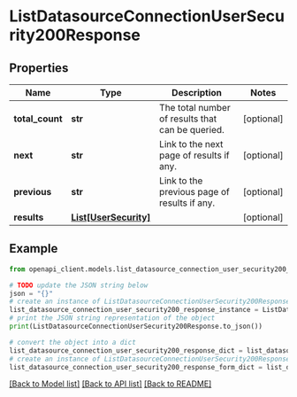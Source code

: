 # ListDatasourceConnectionUserSecurity200Response


## Properties

Name | Type | Description | Notes
------------ | ------------- | ------------- | -------------
**total_count** | **str** | The total number of results that can be queried. | [optional] 
**next** | **str** | Link to the next page of results if any. | [optional] 
**previous** | **str** | Link to the previous page of results if any. | [optional] 
**results** | [**List[UserSecurity]**](UserSecurity.md) |  | [optional] 

## Example

```python
from openapi_client.models.list_datasource_connection_user_security200_response import ListDatasourceConnectionUserSecurity200Response

# TODO update the JSON string below
json = "{}"
# create an instance of ListDatasourceConnectionUserSecurity200Response from a JSON string
list_datasource_connection_user_security200_response_instance = ListDatasourceConnectionUserSecurity200Response.from_json(json)
# print the JSON string representation of the object
print(ListDatasourceConnectionUserSecurity200Response.to_json())

# convert the object into a dict
list_datasource_connection_user_security200_response_dict = list_datasource_connection_user_security200_response_instance.to_dict()
# create an instance of ListDatasourceConnectionUserSecurity200Response from a dict
list_datasource_connection_user_security200_response_form_dict = list_datasource_connection_user_security200_response.from_dict(list_datasource_connection_user_security200_response_dict)
```
[[Back to Model list]](../README.md#documentation-for-models) [[Back to API list]](../README.md#documentation-for-api-endpoints) [[Back to README]](../README.md)


